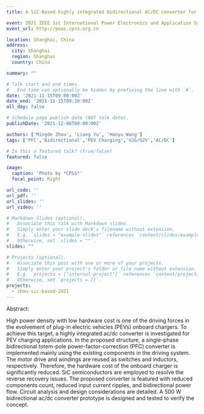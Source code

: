 ```yaml
---
title: A SiC-Based highly integrated bidirectional AC/DC converter for PEV charging applications

event: 2021 IEEE 1st International Power Electronics and Application Symposium (PEAS)
event_url: http://peas.cpss.org.cn

location: Shanghai, China
address:
  city: Shanghai
  region: Shanghai
  country: China

summary: ""

# Talk start and end times.
#   End time can optionally be hidden by prefixing the line with `#`.
date: '2021-11-15T09:00:00Z'
date_end: '2021-11-15T09:20:00Z'
all_day: false

# Schedule page publish date (NOT talk date).
publishDate: '2021-12-06T00:00:00Z'

authors: ['Mingde Zhou', 'Liang Yu', 'Haoyu Wang']
tags: ['PFC','Bidirectional','PEV Charging','V2G/G2V','AC/DC']

# Is this a featured talk? (true/false)
featured: false

image:
  caption: 'Photo by *CPSS*'
  focal_point: Right

url_code: ''
url_pdf: ''
url_slides: ''
url_video: ''

# Markdown Slides (optional).
#   Associate this talk with Markdown slides.
#   Simply enter your slide deck's filename without extension.
#   E.g. `slides = "example-slides"` references `content/slides/example-slides.md`.
#   Otherwise, set `slides = ""`.
slides: ""

# Projects (optional).
#   Associate this post with one or more of your projects.
#   Simply enter your project's folder or file name without extension.
#   E.g. `projects = ["internal-project"]` references `content/project/deep-learning/index.md`.
#   Otherwise, set `projects = []`.
projects:
  - zhou-sic-based-2021
---
```

Abstract:

High power density with low hardware cost is one of the driving forces in the evolvement of plug-in electric vehicles (PEVs) onboard chargers. To achieve this target, a highly integrated ac/dc converter is investigated for PEV charging applications. In the proposed structure, a single-phase bidirectional totem-pole power-factor-correction (PFC) converter is implemented mainly using the existing components in the driving system. The motor drive and windings are reused as switches and inductors, respectively. Therefore, the hardware cost of the onboard charger is significantly reduced. SiC semiconductors are employed to resolve the reverse recovery issues. The proposed converter is featured with reduced components count, reduced input current ripples, and bidirectional power flow. Circuit analysis and design considerations are detailed. A 500 W bidirectional ac/dc converter prototype is designed and tested to verify the concept.
